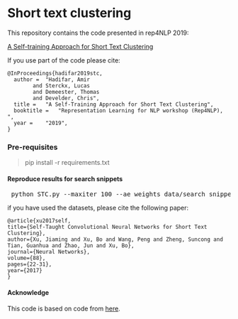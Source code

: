 # Short text clustering


This repository contains the code presented in rep4NLP 2019:

[A Self-training Approach for Short Text Clustering](https://sites.google.com/view/repl4nlp2019/accepted-papers?authuser=0)

If you use part of the code please cite:  

```  
@InProceedings{hadifar2019stc,
  author = 	"Hadifar, Amir
		and Sterckx, Lucas
		and Demeester, Thomas
		and Develder, Chris",
  title = 	"A Self-Training Approach for Short Text Clustering",
  booktitle = 	"Representation Learning for NLP workshop (Rep4NLP), ",
  year = 	"2019",
}
```


### Pre-requisites ###

> pip install -r requirements.txt 


#### Reproduce results for search snippets ###

<pre> python STC.py --maxiter 100 --ae_weights data/search_snippets/results/ae_weights.h5 --save_dir data/search_snippets/results/
</pre>



if you have used the datasets, please cite the following paper:

```
@article{xu2017self,
title={Self-Taught Convolutional Neural Networks for Short Text Clustering},
author={Xu, Jiaming and Xu, Bo and Wang, Peng and Zheng, Suncong and Tian, Guanhua and Zhao, Jun and Xu, Bo},
journal={Neural Networks},    
volume={88},
pages={22-31},
year={2017}
}
```

#### Acknowledge

This code is based on code from [here](https://github.com/XifengGuo/DEC-keras).